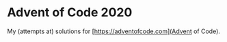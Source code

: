 Advent of Code 2020
===================

My (attempts at) solutions for [https://adventofcode.com](Advent of Code).

